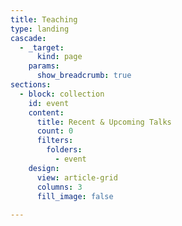 ```yaml
---
title: Teaching
type: landing
cascade:
  - _target:
      kind: page
    params:
      show_breadcrumb: true
sections:
  - block: collection
    id: event
    content:
      title: Recent & Upcoming Talks
      count: 0
      filters:
        folders:
          - event
    design:
      view: article-grid
      columns: 3
      fill_image: false
  
---
```


